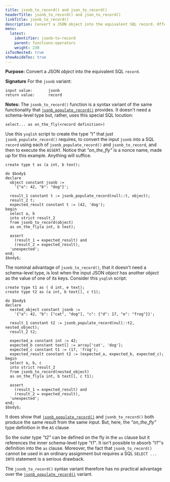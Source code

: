 ```yaml
---
title: jsonb_to_record() and json_to_record()
headerTitle: jsonb_to_record() and json_to_record()
linkTitle: jsonb_to_record()
description: Convert a JSON object into the equivalent SQL record. Offers no practical advantage over the jsonb_populate_record() variant.
menu:
  latest:
    identifier: jsonb-to-record
    parent: functions-operators
    weight: 230
isTocNested: true
showAsideToc: true
---
```


**Purpose:** Convert a JSON _object_ into the equivalent SQL `record`.

**Signature** For the `jsonb` variant:

```
input value:       jsonb
return value:      record
```

**Notes:** The `jsonb_to_record()` function is a syntax variant of the same functionality that [`jsonb_populate_record()`](../jsonb-populate-record/) provides. It doesn't need a schema-level type but, rather, uses this special SQL locution:
```
select... as on_the_fly(<record definition>)
```
Use this `ysqlsh` script to create the type _"t"_ that just `jsonb_populate_record()` requires, to convert the input `jsonb` into a SQL `record` using each of  `jsonb_populate_record()` and `jsonb_to_record`, and then to execute the `ASSERT`. Notice that _"on_the_fly"_ is a nonce name, made up for this example. Anything will suffice.

```plpgsql
create type t as (a int, b text);

do $body$
declare
  object constant jsonb :=
    '{"a": 42, "b": "dog"}';

  result_1 constant t := jsonb_populate_record(null::t, object);
  result_2 t;
  expected_result constant t := (42, 'dog');
begin
  select a, b
  into strict result_2
  from jsonb_to_record(object)
  as on_the_fly(a int, b text);

  assert
    (result_1 = expected_result) and 
    (result_2 = expected_result),
  'unexpected';
end;
$body$;
```

The nominal advantage of `jsonb_to_record()`, that it doesn't need a schema-level type, is lost when the input JSON _object_ has another _object_ as the value of one of its keys. Consider this `ysqlsh` script:

```plpgsql
create type t1 as ( d int, e text);
create type t2 as (a int, b text[], c t1);

do $body$
declare
  nested_object constant jsonb :=
    '{"a": 42, "b": ["cat", "dog"], "c": {"d": 17, "e": "frog"}}';

  result_1 constant t2 := jsonb_populate_record(null::t2, nested_object);
  result_2 t2;

  expected_a constant int := 42;
  expected_b constant text[] := array['cat', 'dog'];
  expected_c constant t1 := (17, 'frog');
  expected_result constant t2 := (expected_a, expected_b, expected_c);
begin
  select a, b, c
  into strict result_2
  from jsonb_to_record(nested_object)
  as on_the_fly(a int, b text[], c t1);

  assert
    (result_1 = expected_result) and 
    (result_2 = expected_result),
  'unexpected';
end;
$body$;
```

It does show that [`jsonb_populate_record()`](../jsonb-populate-record/) and `jsonb_to_record()` both produce the same result from the same input. But, here, the _"on_the_fly"_ type definition in the `AS` clause

So the outer type _"t2"_ can be defined on the fly in the `as` clause but it references the inner schema-level type _"t1"_. It isn't possible to absorb _"t1"_'s definition into the `as` clause. Moreover, the fact that `jsonb_to_record()` cannot be used in an ordinary assignment but requires a SQL `SELECT ... INTO` statement is a serious drawback.

The `jsonb_to_record()` syntax variant therefore has no practical advantage over the [`jsonb_populate_record()`](../jsonb-populate-record/) variant.
